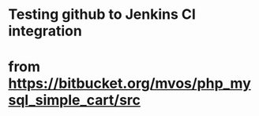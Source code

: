 # Testing github to Jenkins CI integration
# from https://bitbucket.org/mvos/php_mysql_simple_cart/src
